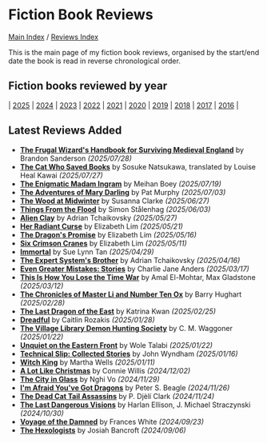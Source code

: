 # Fiction Book Reviews

[Main Index](../../README.md) / [Reviews Index](../README.md)

This is the main page of my fiction book reviews, organised by the start/end date the book is read in reverse chronological order.

## Fiction books reviewed by year

| [2025](2025/README.md) | [2024](2024/README.md) | [2023](2023/README.md) | [2022](2022/README.md) | [2021](2021/README.md) | [2020](2020/README.md) | [2019](2019/README.md) | [2018](2018/README.md) | [2017](2017/README.md) | [2016](2016/README.md) |

## Latest Reviews Added

- [**The Frugal Wizard's Handbook for Surviving Medieval England**](2025/20250728-FrugalWizardHandbook.md) by Brandon Sanderson *(2025/07/28)*
- [**The Cat Who Saved Books**](2025/20250727-CatSavedBooks.md) by Sosuke Natsukawa, translated by Louise Heal Kawai *(2025/07/27)*
- [**The Enigmatic Madam Ingram**](2025/20250719-EnigmaticMadamIngram.md) by Meihan Boey *(2025/07/19)*
- [**The Adventures of Mary Darling**](2025/20250703-AdventuresMaryDarling.md) by Pat Murphy *(2025/07/03)*
- [**The Wood at Midwinter**](2025/20250627-WoodMidwinter.md) by Susanna Clarke *(2025/06/27)*
- [**Things From the Flood**](2025/20250603-ThingsFlood.md) by Simon Stålenhag *(2025/06/03)*
- [**Alien Clay**](2025/20250527-AlienClay.md) by Adrian Tchaikovsky *(2025/05/27)*
- [**Her Radiant Curse**](2025/20250521-HerRadiantCurse.md) by Elizabeth Lim *(2025/05/21)*
- [**The Dragon's Promise**](2025/20250516-DragonsPromise.md) by Elizabeth Lim *(2025/05/16)*
- [**Six Crimson Cranes**](2025/20250511-SixCrimsonCranes.md) by Elizabeth Lim *(2025/05/11)*
- [**Immortal**](2025/20250429-Immortal.md) by Sue Lynn Tan *(2025/04/29)*
- [**The Expert System's Brother**](2025/20250416-ExpertSystemBrother.md) by Adrian Tchaikovsky *(2025/04/16)*
- [**Even Greater Mistakes: Stories**](2025/20250317-EvenGreaterMistakes.md) by Charlie Jane Anders *(2025/03/17)*
- [**This Is How You Lose the Time War**](2025/20250312-HowLoseTimeWar.md) by Amal El-Mohtar, Max Gladstone *(2025/03/12)*
- [**The Chronicles of Master Li and Number Ten Ox**](2025/20250228-ChroniclesMasterLiNumberTenOx.md) by Barry Hughart *(2025/02/28)*
- [**The Last Dragon of the East**](2025/20250225-LastDragonEast.md) by Katrina Kwan *(2025/02/25)*
- [**Dreadful**](2025/20250128-Dreadful.md) by Caitlin Rozakis *(2025/01/28)*
- [**The Village Library Demon Hunting Society**](2025/20250122-VillageLibraryDemonHuntingSociety.md) by C. M. Waggoner *(2025/01/22)*
- [**Unquiet on the Eastern Front**](2025/20250122-UnquietEasternFront.md) by Wole Talabi *(2025/01/22)*
- [**Technical Slip: Collected Stories**](2025/20250116-TechnicalSlip.md) by John Wyndham *(2025/01/16)*
- [**Witch King**](2025/20250111-WitchKing.md) by Martha Wells *(2025/01/11)*
- [**A Lot Like Christmas**](2024/20241202-LotLikeChristmas.md) by Connie Willis *(2024/12/02)*
- [**The City in Glass**](2024/20241129-CityInGlass.md) by Nghi Vo *(2024/11/29)*
- [**I'm Afraid You've Got Dragons**](2024/20241126-YouGotDragons.md) by Peter S. Beagle *(2024/11/26)*
- [**The Dead Cat Tail Assassins**](2024/20241124-DeadCatTailAssassins.md) by P. Djèlí Clark *(2024/11/24)*
- [**The Last Dangerous Visions**](2024/20241030-LastDangerousVisions.md) by Harlan Ellison, J. Michael Straczynski *(2024/10/30)*
- [**Voyage of the Damned**](2024/20240923-VoyagedDamned.md) by Frances White *(2024/09/23)*
- [**The Hexologists**](2024/20240906-Hexologists.md) by Josiah Bancroft *(2024/09/06)*
